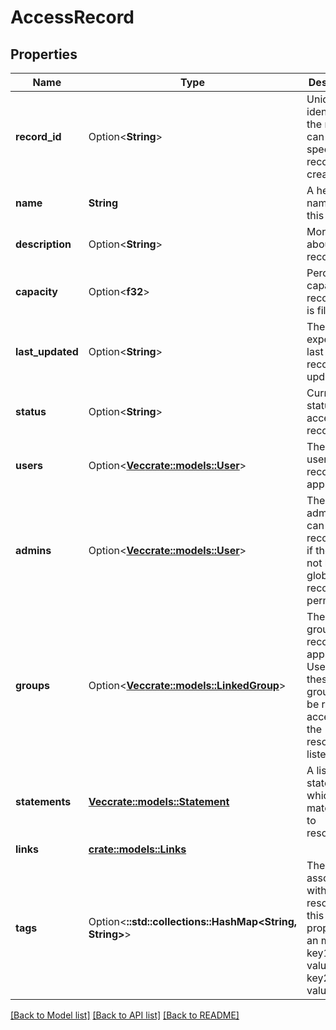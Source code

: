 # AccessRecord

## Properties

Name | Type | Description | Notes
------------ | ------------- | ------------- | -------------
**record_id** | Option<**String**> | Unique identifier for the record, can be specified on record creation. | [optional]
**name** | **String** | A helpful name for this record | 
**description** | Option<**String**> | More details about this record | [optional]
**capacity** | Option<**f32**> | Percentage capacity of record that is filled. | [optional][readonly]
**last_updated** | Option<**String**> | The expected last time the record was updated | [optional][readonly]
**status** | Option<**String**> | Current status of the access record. | [optional][readonly]
**users** | Option<[**Vec<crate::models::User>**](User.md)> | The list of users this record applies to | [optional]
**admins** | Option<[**Vec<crate::models::User>**](User.md)> | The list of admin that can edit this record even if they do not have global record edit permissions. | [optional]
**groups** | Option<[**Vec<crate::models::LinkedGroup>**](LinkedGroup.md)> | The list of groups this record applies to. Users in these groups will be receive access to the resources listed. | [optional]
**statements** | [**Vec<crate::models::Statement>**](Statement.md) | A list of statements which match roles to resources. | 
**links** | [**crate::models::Links**](Account_links.md) |  | 
**tags** | Option<**::std::collections::HashMap<String, String>**> | The tags associated with this resource, this property is an map. { key1: value1, key2: value2 } | [optional]

[[Back to Model list]](./README.md#documentation-for-models) [[Back to API list]](./README.md#documentation-for-api-endpoints) [[Back to README]](./README.md)


